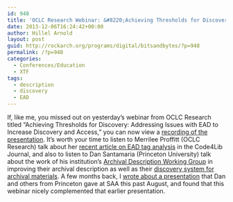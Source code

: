 ```yaml
---
id: 948
title: 'OCLC Research Webinar: &#8220;Achieving Thresholds for Discovery: Addressing Issues with EAD to Increase Discovery and Access&#8221;'
date: 2013-12-06T16:24:42+00:00
author: Hillel Arnold
layout: post
guid: http://rockarch.org/programs/digital/bitsandbytes/?p=948
permalink: /?p=948
categories:
  - Conferences/Education
  - XTF
tags:
  - description
  - discovery
  - EAD
---
```

If, like me, you missed out on yesterday&#8217;s webinar from OCLC Research titled &#8220;Achieving Thresholds for Discovery: Addressing Issues with EAD to Increase Discovery and Access,&#8221; you can now view a [recording of the presentation](https://oclc.webex.com/oclc/lsr.php?AT=pb&SP=EC&rID=66315737&rKey=ea8f79b63eb82cee). It&#8217;s worth your time to listen to Merrilee Proffitt (OCLC Research) talk about her [recent article on EAD tag analysis](http://journal.code4lib.org/articles/8956) in the Code4Lib Journal, and also to listen to Dan Santamaria (Princeton University) talk about the work of his institution&#8217;s [Archival Description Working Group](http://www2.archivists.org/node/17731) in improving their archival description as well as their [discovery system for archival materials](http://findingaids.princeton.edu/). A few months back, I [wrote about a presentation](http://rockarch.org/programs/digital/bitsandbytes/?p=741) that Dan and others from Princeton gave at SAA this past August, and found that this webinar nicely complemented that earlier presentation.